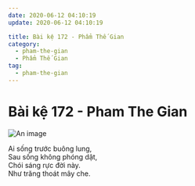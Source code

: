 ```yaml
---
date: 2020-06-12 04:10:19
update: 2020-06-12 04:10:19

title: Bài kệ 172 - Phẩm Thế Gian
category:
  - pham-the-gian
  - Phẩm Thế Gian
tag:
  - pham-the-gian
---
```


# Bài kệ 172 - Pham The Gian

![An image](/img/pham-the-gian/pham-the-gian-172.jpg)

Ai sống trước buông lung,<br>Sau sống không phóng dật,<br>Chói sáng rực đời này.<br>Như trăng thoát mây che.<br>
